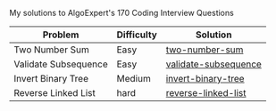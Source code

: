 My solutions to AlgoExpert's 170 Coding Interview Questions

| Problem | Difficulty | Solution |
| --- | --- | --- |
|  Two Number Sum | Easy | [two-number-sum](https://github.com/s0alken/algoexpert-solutions/tree/main/easy/two-number-sum)
|  Validate Subsequence | Easy | [validate-subsequence](https://github.com/s0alken/algoexpert-solutions/tree/main/easy/validate-subsequence)
|  Invert Binary Tree | Medium | [invert-binary-tree](https://github.com/s0alken/algoexpert-solutions/tree/main/medium/invert-binary-tree)
|  Reverse Linked List | hard | [reverse-linked-list](https://github.com/s0alken/algoexpert-solutions/tree/main/hard/reverse-linked-list)